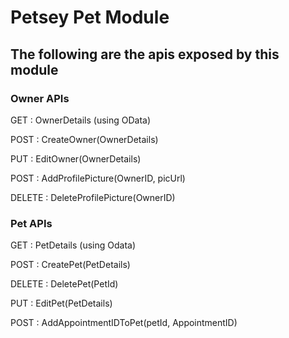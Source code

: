 # Petsey Pet Module
## The following are the apis exposed by this module

### Owner APIs
<p>GET : OwnerDetails (using OData)</p>
<p>POST : CreateOwner(OwnerDetails)</p>
<p>PUT : EditOwner(OwnerDetails)</p>
<p>POST : AddProfilePicture(OwnerID, picUrl)</p>
<p>DELETE : DeleteProfilePicture(OwnerID)</p>

### Pet APIs
<p>GET : PetDetails (using Odata)</p>

<p>POST : CreatePet(PetDetails)</p>
<p>DELETE : DeletePet(PetId)</p>
<p>PUT : EditPet(PetDetails)</p>
<p>POST : AddAppointmentIDToPet(petId, AppointmentID)</p>



